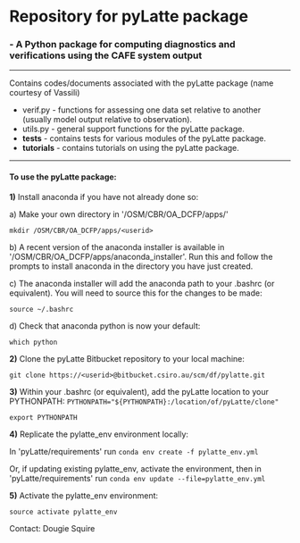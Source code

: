 # **Repository for pyLatte package** #
### - A Python package for computing diagnostics and verifications using the CAFE system output 

--------------------------
Contains codes/documents associated with the pyLatte package (name courtesy of Vassili)
* verif.py - functions for assessing one data set relative to another (usually model output relative to observation).
* utils.py - general support functions for the pyLatte package. 
* **tests** - contains tests for various modules of the pyLatte package.
* **tutorials** - contains tutorials on using the pyLatte package.

--------------------------
#### To use the pyLatte package:
**1)** Install anaconda if you have not already done so:

a) Make your own directory in '/OSM/CBR/OA_DCFP/apps/'

`mkdir /OSM/CBR/OA_DCFP/apps/<userid>`

b) A recent version of the anaconda installer is available in '/OSM/CBR/OA_DCFP/apps/anaconda_installer'. Run this and follow the prompts to install anaconda in the directory you have just created.

c) The anaconda installer will add the anaconda path to your .bashrc (or equivalent). You will need to source this for the changes to be made:

`source ~/.bashrc`

d) Check that anaconda python is now your default:

`which python`

**2)**   Clone the pyLatte Bitbucket repository to your local machine: 
 
`git clone https://<userid>@bitbucket.csiro.au/scm/df/pylatte.git`
 
**3)**   Within your .bashrc (or equivalent), add the pyLatte location to your PYTHONPATH:
`PYTHONPATH="${PYTHONPATH}:/location/of/pyLatte/clone"`

`export PYTHONPATH`
 
**4)**   Replicate the pylatte_env environment locally:

In 'pyLatte/requirements' run `conda env create -f pylatte_env.yml`

Or, if updating existing pylatte_env, activate the environment, then in 'pyLatte/requirements' run `conda env update --file=pylatte_env.yml`

**5)**   Activate the pylatte_env environment:

`source activate pylatte_env`

Contact: Dougie Squire

